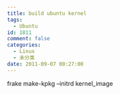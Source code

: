 ```yaml
---
title: build ubuntu kernel
tags:
  - Ubuntu
id: 1811
comment: false
categories:
  - Linux
  - 未分类
date: 2011-09-07 00:27:00
---
```


frake make-kpkg –initrd kernel_image